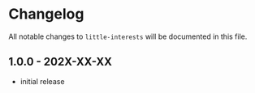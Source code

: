 # Changelog

All notable changes to `little-interests` will be documented in this file.

## 1.0.0 - 202X-XX-XX

- initial release
